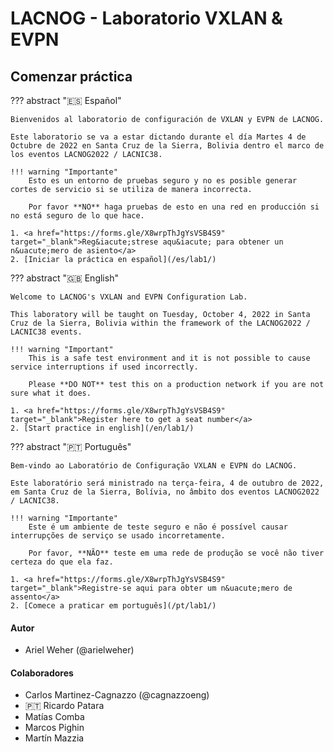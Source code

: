 # LACNOG - Laboratorio VXLAN & EVPN

## Comenzar práctica

??? abstract "🇪🇸 Español"

    Bienvenidos al laboratorio de configuración de VXLAN y EVPN de LACNOG.

    Este laboratorio se va a estar dictando durante el día Martes 4 de Octubre de 2022 en Santa Cruz de la Sierra, Bolivia dentro el marco de los eventos LACNOG2022 / LACNIC38.

    !!! warning "Importante"
        Esto es un entorno de pruebas seguro y no es posible generar cortes de servicio si se utiliza de manera incorrecta.

        Por favor **NO** haga pruebas de esto en una red en producción si no está seguro de lo que hace.

    1. <a href="https://forms.gle/X8wrpThJgYsVSB4S9" target="_blank">Reg&iacute;strese aqu&iacute; para obtener un n&uacute;mero de asiento</a>
    2. [Iniciar la práctica en español](/es/lab1/)

??? abstract "🇬🇧 English"

    Welcome to LACNOG's VXLAN and EVPN Configuration Lab.

    This laboratory will be taught on Tuesday, October 4, 2022 in Santa Cruz de la Sierra, Bolivia within the framework of the LACNOG2022 / LACNIC38 events.

    !!! warning "Important"
        This is a safe test environment and it is not possible to cause service interruptions if used incorrectly.

        Please **DO NOT** test this on a production network if you are not sure what it does.

    1. <a href="https://forms.gle/X8wrpThJgYsVSB4S9" target="_blank">Register here to get a seat number</a>
    2. [Start practice in english](/en/lab1/)

??? abstract "🇵🇹 Português"

    Bem-vindo ao Laboratório de Configuração VXLAN e EVPN do LACNOG.

    Este laboratório será ministrado na terça-feira, 4 de outubro de 2022, em Santa Cruz de la Sierra, Bolívia, no âmbito dos eventos LACNOG2022 / LACNIC38.

    !!! warning "Importante"
        Este é um ambiente de teste seguro e não é possível causar interrupções de serviço se usado incorretamente.

        Por favor, **NÃO** teste em uma rede de produção se você não tiver certeza do que ela faz.

    1. <a href="https://forms.gle/X8wrpThJgYsVSB4S9" target="_blank">Registre-se aqui para obter um n&uacute;mero de assento</a>
    2. [Comece a praticar em português](/pt/lab1/)

#### Autor

* Ariel Weher (@arielweher)

#### Colaboradores

* Carlos Martinez-Cagnazzo (@cagnazzoeng)
* 🇵🇹 Ricardo Patara
* Matías Comba
* Marcos Pighin
* Martín Mazzia


